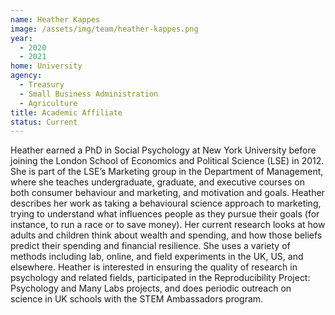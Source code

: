 ```yaml
---
name: Heather Kappes
image: /assets/img/team/heather-kappes.png
year:
  - 2020
  - 2021
home: University
agency:
  - Treasury
  - Small Business Administration
  - Agriculture
title: Academic Affiliate
status: Current
---
```

Heather earned a PhD in Social Psychology at New York University before joining the London School of Economics and Political Science (LSE) in 2012. She is part of the LSE’s Marketing group in the Department of Management, where she teaches undergraduate, graduate, and executive courses on both consumer behaviour and marketing, and motivation and goals. Heather describes her work as taking a behavioural science approach to marketing, trying to understand what influences people as they pursue their goals (for instance, to run a race or to save money). Her current research looks at how adults and children think about wealth and spending, and how those beliefs predict their spending and financial resilience. She uses a variety of methods including lab, online, and field experiments in the UK, US, and elsewhere. Heather is interested in ensuring the quality of research in psychology and related fields, participated in the Reproducibility Project: Psychology and Many Labs projects, and does periodic outreach on science in UK schools with the STEM Ambassadors program.
